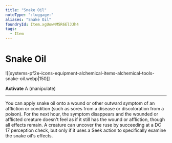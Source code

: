 ```yaml
---
title: "Snake Oil"
noteType: ":luggage:"
aliases: "Snake Oil"
foundryId: Item.xgUowNM5R6ElJJh4
tags:
  - Item
---
```


# Snake Oil
![[systems-pf2e-icons-equipment-alchemical-items-alchemical-tools-snake-oil.webp|150]]

**Activate** A (manipulate)

* * *

You can apply snake oil onto a wound or other outward symptom of an affliction or condition (such as sores from a disease or discoloration from a poison). For the next hour, the symptom disappears and the wounded or afflicted creature doesn't feel as if it still has the wound or affliction, though all effects remain. A creature can uncover the ruse by succeeding at a DC 17 perception check, but only if it uses a Seek action to specifically examine the snake oil's effects.
